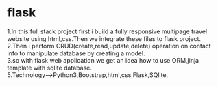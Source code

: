 # flask
1.In this full stack project first i build a fully responsive multipage travel website using html,css.Then we integrate these files to flask project.<br>
2.Then i perform CRUD(create,read,update,delete) operation on contact info to manipulate database by creating a model.<br>
3.so with flask web application we get an idea how to use ORM,jinja template with sqlite database.<br>
5.Technology-->Python3,Bootstrap,html,css,Flask,SQlite.<br>
